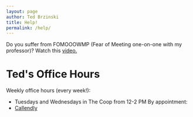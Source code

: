 ```yaml
---
layout: page
author: Ted Brzinski
title: Help! 
permalink: /help/
---
```


Do you suffer from FOMOOOWMP (Fear of Meeting one-on-one with my professor)?
Watch this [video.](https://www.youtube.com/watch?v=yQq1-_ujXrM) 

# Ted's Office Hours

Weekly office hours (every week!): 
* Tuesdays and Wednesdays in The Coop from 12-2 PM
By appointment:
* [Callendly](https://calendly.com/tbrzinski/one-on-one-meeting-with-ted)
